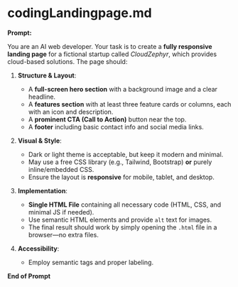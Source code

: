 # codingLandingpage.md

**Prompt:**

You are an AI web developer. Your task is to create a **fully responsive landing page** for a fictional startup called *CloudZephyr*, which provides cloud-based solutions. The page should:

1. **Structure & Layout**:
   - A **full-screen hero section** with a background image and a clear headline.
   - A **features section** with at least three feature cards or columns, each with an icon and description.
   - A **prominent CTA (Call to Action)** button near the top.
   - A **footer** including basic contact info and social media links.

2. **Visual & Style**:
   - Dark or light theme is acceptable, but keep it modern and minimal.
   - May use a free CSS library (e.g., Tailwind, Bootstrap) **or** purely inline/embedded CSS.
   - Ensure the layout is **responsive** for mobile, tablet, and desktop.

3. **Implementation**:
   - **Single HTML File** containing all necessary code (HTML, CSS, and minimal JS if needed).
   - Use semantic HTML elements and provide `alt` text for images.
   - The final result should work by simply opening the `.html` file in a browser—no extra files.

4. **Accessibility**:
   - Employ semantic tags and proper labeling.

**End of Prompt**
